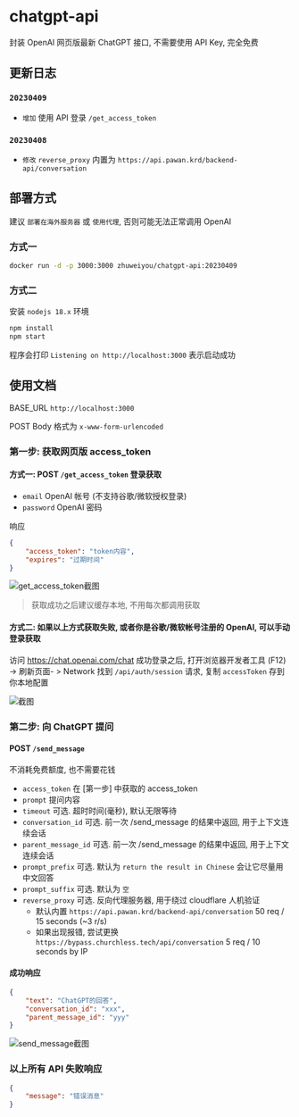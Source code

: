 # chatgpt-api

封装 OpenAI 网页版最新 ChatGPT 接口, 不需要使用 API Key, 完全免费

## 更新日志

### `20230409`

-   `增加` 使用 API 登录 `/get_access_token`

### `20230408`

-   `修改` `reverse_proxy` 内置为 `https://api.pawan.krd/backend-api/conversation`

## 部署方式

建议 `部署在海外服务器` 或 `使用代理`, 否则可能无法正常调用 OpenAI

### 方式一

```bash
docker run -d -p 3000:3000 zhuweiyou/chatgpt-api:20230409
```

### 方式二

安装 `nodejs 18.x` 环境

```bash
npm install
npm start
```

程序会打印 `Listening on http://localhost:3000` 表示启动成功

## 使用文档

BASE_URL `http://localhost:3000`

POST Body 格式为 `x-www-form-urlencoded`

### 第一步: 获取网页版 access_token

#### 方式一: POST `/get_access_token` 登录获取

-   `email` OpenAI 帐号 (不支持谷歌/微软授权登录)
-   `password` OpenAI 密码

响应

```json
{
    "access_token": "token内容",
    "expires": "过期时间"
}
```

![get_access_token截图](https://user-images.githubusercontent.com/8413791/230726142-7bc08fad-a46b-497b-be57-1ca4cd57e4f8.png)

> 获取成功之后建议缓存本地, 不用每次都调用获取

#### 方式二: 如果以上方式获取失败, 或者你是谷歌/微软帐号注册的 OpenAI, 可以手动登录获取

访问 <https://chat.openai.com/chat> 成功登录之后, 打开浏览器开发者工具 (F12) -> 刷新页面- > Network 找到 `/api/auth/session` 请求, 复制 `accessToken` 存到你本地配置

![截图](https://user-images.githubusercontent.com/8413791/225305658-188ec53c-c3ee-4ec6-9306-9ff9ce2c94af.png)

### 第二步: 向 ChatGPT 提问

#### POST `/send_message`

不消耗免费额度, 也不需要花钱

-   `access_token` 在 [第一步] 中获取的 access_token
-   `prompt` 提问内容
-   `timeout` 可选. 超时时间(毫秒), 默认无限等待
-   `conversation_id` 可选. 前一次 /send_message 的结果中返回, 用于上下文连续会话
-   `parent_message_id` 可选. 前一次 /send_message 的结果中返回, 用于上下文连续会话
-   `prompt_prefix` 可选. 默认为 `return the result in Chinese` 会让它尽量用中文回答
-   `prompt_suffix` 可选. 默认为 `空`
-   `reverse_proxy` 可选. 反向代理服务器, 用于绕过 cloudflare 人机验证
    -   默认内置 `https://api.pawan.krd/backend-api/conversation` 50 req / 15 seconds (~3 r/s)
    -   如果出现报错, 尝试更换 `https://bypass.churchless.tech/api/conversation` 5 req / 10 seconds by IP

#### 成功响应

```json
{
    "text": "ChatGPT的回答",
    "conversation_id": "xxx",
    "parent_message_id": "yyy"
}
```

![send_message截图](https://user-images.githubusercontent.com/8413791/226363534-5c856f41-1acb-4615-bcbd-b169d3f294e1.png)

### 以上所有 API 失败响应

```json
{
    "message": "错误消息"
}
```
